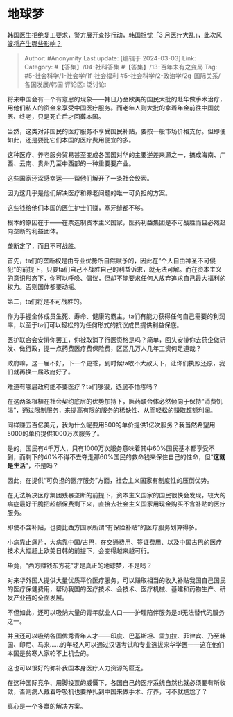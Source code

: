 # 地球梦
[韩国医生拒绝复工要求，警方展开查抄行动，韩国担忧「3 月医疗大乱」，此次风波将产生哪些影响？](https://www.zhihu.com/question/646714159/answer/3416205569)

> Author: #Anonymity
> Last update: [编辑于 2024-03-03]
> Link:
> Category: #【答集】/04-社科答集 #【答集】/13-百年未有之变局 
> Tag: #5-社会科学/1-社会学/1f-社会福利 #5-社会科学/2-政治学/2g-国际关系/各国发展/韩国 
> 评论区:
> 泛讨论:

将来中国会有一个有意思的现象——韩日乃至欧美的国民大批的赴华做手术治疗，用他们私人的资金来享受中国医疗服务。而老年人则大批的拿着年金前往中国就医、终老，只是死亡后才回葬本国。

当然，这类对非国民的医疗服务不享受国民补贴，要按一般市场价格支付。但即便如此，还是要比它们本国的医疗费用便宜的多。

这种医疗、养老服务贸易甚至变成各国国对华的主要逆差来源之一，搞成海南、广西、云南、贵州乃至中西部的一种重要要产业。

这些国家还深感幸运——帮他们解开了一条社会绞索。

因为这几乎是他们解决医疗和养老问题的唯一可负担的方案。

这些钱给他们本国的医生护士们赚，塞牙缝都不够。

根本的原因在于——在票选制资本主义国家，医药利益集团是不可战胜而且必然趋向垄断的利益团体。

垄断定了，而且不可战胜。

首先，ta们的垄断权是由专业优势所自然赋予的，因此在“个人自由神圣不可侵犯”的前提下，只要ta们自己不战胜自己的利益诉求，就无法可解。而在资本主义的意识形态下，你可以呼唤、倡议，但却不能要求任何人放弃追求自己最大福利的权力。否则国体都要动摇。

第二，ta们将是不可战胜的。

作为手握全体成员生死、寿命、健康的霸主，ta们有能力获得任何自己需要的利润率，以至于ta们可以轻松的为任何形式的抗议成员提供利益保底。

医护联合会安排你罢工，你被取消了行医资格是吗？简单，回头安排你去药企做研发、做行政，提一点药费医疗费保险费，区区几万人几年工资何足道哉？

政府嘛，这一届不好，下一个更乖，到时候ta敢不大赦天下，让你们执照还原，我们就再换一届政府好了。

难道有哪届政府能不要医疗？ta们够狠，选民不怕疼吗？

在这两条根植在社会契约底层的优势加持下，医药联合体必然倾向于保持“消费饥渴”，通过限制服务，来提高有限的服务的稀缺性、从而轻松的赚取超额利润。

同样赚五百亿美元，我为什么呢要用500的单价提供1亿次服务？我当然希望用5000的单价提供1000万次服务了。

是的，国民有4千万人，只有1000万次服务意味着其中60%国民基本都享受不到，而剩下的40%不得不去夺走那60%国民的救命钱来保住自己的性命，但“**这就是生活**”，不是吗？

因此，在提供“可负担的医疗服务”方面，社会主义国家有制度性的压倒优势。

在无法解决医疗集团残暴垄断的前提下，资本主义国家的国民很快会发现，较大的病症最好干脆把超额保费剩下来，直接去社会主义国家用现金购买不含补贴的医疗服务。

即使不含补贴，也要比西方国家所谓“有保险补贴”的医疗服务划算得多。

小病靠止痛片，大病靠中国/古巴，在交通费用、签证费用、以及中国古巴的医疗技术大幅赶上欧美日韩的前提下，会变得越来越可行。

毕竟，“西方赚钱东方花”才是真正的地球梦，不是吗？

对来华外国人提供大量优质平价医疗服务，可以赚取相当的收入补贴我国自己国民的医疗保健费用，帮助我国的医疗技术、会技术、医疗机械、基建和药物生产、研发产业链的全面发展。

不但如此，还可以吸纳大量的青年就业人口——护理陪伴服务是ai无法替代的服务之一。

并且还可以吸纳各国优秀青年人才——印度、巴基斯坦、孟加拉、菲律宾、乃至韩国、印尼、马来……的年轻人可以通过汉语考试和专业选拔来华学医——这在他们本国是贫寒人家轮不上机会的。

这也可以很好的弥补我国本身医疗人力资源的匮乏。

在这种国际竞争、用脚投票的威慑下，各国自己的医疗系统自然也就必须要有所收敛，否则病人戴着呼吸机也要挣扎到中国来做手术、疗养，可不就尴尬了？

真心是一个多赢的解决方案。